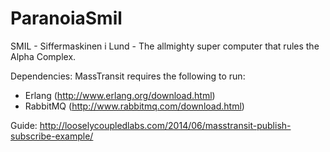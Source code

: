 # ParanoiaSmil
SMIL - Siffermaskinen i Lund - The allmighty super computer that rules the Alpha Complex.

Dependencies:
MassTransit requires the following to run:
- Erlang (http://www.erlang.org/download.html)
- RabbitMQ (http://www.rabbitmq.com/download.html)

Guide: http://looselycoupledlabs.com/2014/06/masstransit-publish-subscribe-example/
